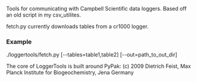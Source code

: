Tools for communicating with Campbell Scientific data loggers. Based off an old script in my csv_utilites.


fetch.py currently downloads tables from a cr1000 logger.

### Example
./loggertools/fetch.py <host> <port> <logger id> <station name> [--tables=table1,table2] [--out=path_to_out_dir]


The core of LoggerTools is built around PyPak:
    (c) 2009 Dietrich Feist, Max Planck Institute for Biogeochemistry, Jena Germany


